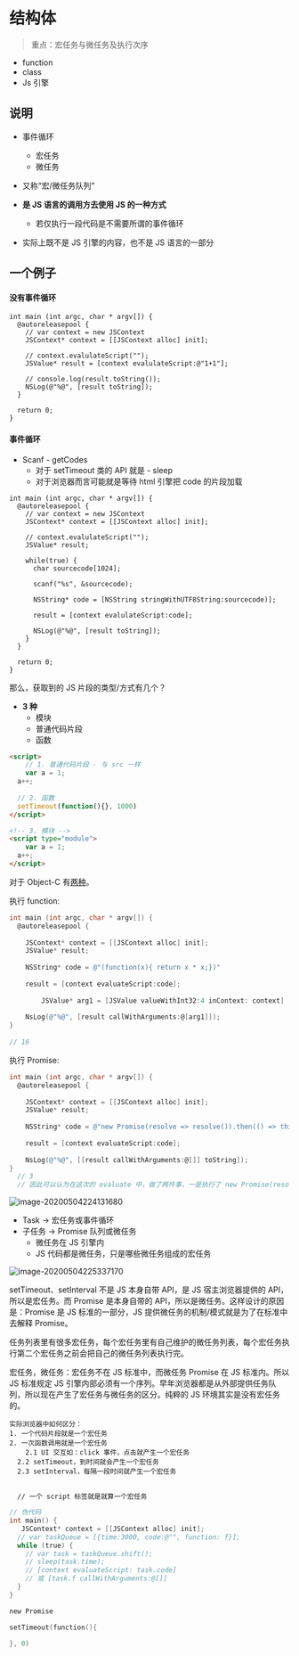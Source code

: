# 结构体

> 重点：宏任务与微任务及执行次序

* function
* class
* Js 引擎

##  说明

* 事件循环

  * 宏任务
  * 微任务

* 又称“宏/微任务队列”

* **是 JS 语言的调用方去使用 JS 的一种方式**

  * 若仅执行一段代码是不需要所谓的事件循环

* 实际上既不是 JS 引擎的内容，也不是 JS 语言的一部分

  

## 一个例子



#### 没有事件循环

```objc
int main (int argc, char * argv[]) {
  @autoreleasepool {
    // var context = new JSContext
    JSContext* context = [[JSContext alloc] init];
      
    // context.evalulateScript("");
    JSValue* result = [context evalulateScript:@"1+1"];
    
    // console.log(result.toString());
    NSLog(@"%@", [result toString]);
  }
  
  return 0;
}
```



#### 事件循环

* Scanf - getCodes
  * 对于 setTimeout 类的 API 就是 - sleep
  * 对于浏览器而言可能就是等待 html 引擎把 code 的片段加载

```objc
int main (int argc, char * argv[]) {
  @autoreleasepool {
    // var context = new JSContext
    JSContext* context = [[JSContext alloc] init];
      
    // context.evalulateScript("");
    JSValue* result;
    
    while(true) {
      char sourcecode[1024];
      
      scanf("%s", &sourcecode);
      
      NSString* code = [NSString stringWithUTF8String:sourcecode)];
      
      result = [context evalulateScript:code];
      
      NSLog(@"%@", [result toString]);
    }
  }
  
  return 0;
}
```



那么，获取到的 JS 片段的类型/方式有几个？

* **3 种**
  * 模块
  * 普通代码片段
  * 函数

```html
<script>
 	// 1. 普通代码片段 - 与 src 一样
	var a = 1;
  a++;
  
  // 2. 函数
  setTimeout(function(){}, 1000)
</script>

<!-- 3. 模块 -->
<script type="module">
	var a = 1;
  a++;
</script>
```

对于 Object-C 有[两种](https://developer.apple.com/documentation/javascriptcore/jscontext)。



执行 function:

```objective-c
int main (int argc, char * argv[]) {
  @autoreleasepool {
   
    JSContext* context = [[JSContext alloc] init];
    JSValue* result;
    
    NSString* code = @"(function(x){ return x * x;})"
      
    result = [context evaluateScript:code];
    
		JSValue* arg1 = [JSValue valueWithInt32:4 inContext: context]
    
    NsLog(@"%@", [result callWithArguments:@[arg1]]);
}
  
// 16
```



执行 Promise:

```objective-c
int main (int argc, char * argv[]) {
  @autoreleasepool {
   
    JSContext* context = [[JSContext alloc] init];
    JSValue* result;
    
    NSString* code = @"new Promise(resolve => resolve()).then(() => this.a = 3), function () { return this.a };";
      
    result = [context evaluateScript:code];
    
    NsLog(@"%@", [[result callWithArguments:@[]] toString]);
}
  // 3
  // 因此可以认为在这次的 evaluate 中，做了两件事，一是执行了 new Promise(resolve => resolve()).then(() => this.a = 3), function () { return this.a };" 代码，二是把 then 里的函数执行了。我们称之为微任务。
```

![image-20200504224131680](https://tva1.sinaimg.cn/large/007S8ZIlgy1gegsrl9p2qj30rg0e6q8c.jpg)

* Task -> 宏任务或事件循环
* 子任务 -> Promise 队列或微任务
  * 微任务在 JS 引擎内
  * JS 代码都是微任务，只是哪些微任务组成的宏任务



![image-20200504225337170](https://tva1.sinaimg.cn/large/007S8ZIlgy1gegt44uyjij30w20esq79.jpg)



setTimeout、setInterval 不是 JS 本身自带 API，是 JS 宿主浏览器提供的 API，所以是宏任务。而 Promise 是本身自带的 API，所以是微任务。这样设计的原因是：Promise 是 JS 标准的一部分，JS 提供微任务的机制/模式就是为了在标准中去解释 Promise。

任务列表里有很多宏任务，每个宏任务里有自己维护的微任务列表，每个宏任务执行第二个宏任务之前会把自己的微任务列表执行完。



宏任务，微任务：宏任务不在 JS 标准中，而微任务 Promise 在 JS 标准内。所以 JS 标准规定 JS 引擎内部必须有一个序列。早年浏览器都是从外部提供任务队列，所以现在产生了宏任务与微任务的区分。纯粹的 JS 环境其实是没有宏任务的。

```
实际浏览器中如何区分：
1. 一个代码片段就是一个宏任务
2. 一次函数调用就是一个宏任务
	2.1 UI 交互如：click 事件，点击就产生一个宏任务
  2.2 setTimeout，到时间就会产生一个宏任务
  2.3 setInterval，每隔一段时间就产生一个宏任务
  
  
  // 一个 script 标签就是就算一个宏任务
```



```objective-c
// 伪代码
int main() {
   JSContext* context = [[JSContext alloc] init];
  // var taskQueue = [{time:3000, code:@"", function: f}];
  while (true) {
   	// var task = taskQueue.shift();
    // sleep(task.time);
    // [context evaluateScript: task.code]
    // 或 [task.f callWithArguments:@[]]
  }
}
```



```objective-c
new Promise

setTimeout(function(){
  
}, 0)
```
